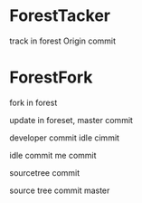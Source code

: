 # ForestTacker
track in forest
Origin commit
# ForestFork
fork in forest

update in foreset, master commit

developer commit
idle cimmit

idle commit
me commit


sourcetree commit

source tree commit master

